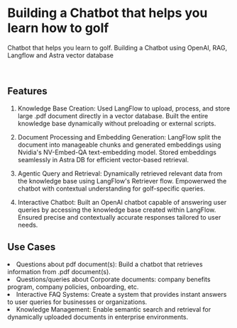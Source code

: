 # Building a Chatbot that helps you learn how to golf
Chatbot that helps you learn to golf.  Building a Chatbot using OpenAI, RAG, Langflow and Astra vector database

<br>

<h2>Features</h2>

1. Knowledge Base Creation:
Used LangFlow to upload, process, and store large .pdf document directly in a vector database.
Built the entire knowledge base dynamically without preloading or external scripts.

2. Document Processing and Embedding Generation:
LangFlow split the document into manageable chunks and generated embeddings using Nvidia's NV-Embed-QA
text-embedding model.
Stored embeddings seamlessly in Astra DB for efficient vector-based retrieval.

3. Agentic Query and Retrieval:
Dynamically retrieved relevant data from the knowledge base using LangFlow's Retriever flow.
Empowerwed the chatbot with contextual understanding for golf-specific queries.

4. Interactive Chatbot:
Built an OpenAI chatbot capable of answering user queries by accessing the knowledge base created within LangFlow.
Ensured precise and contextually accurate responses tailored to user needs. 

<h2>Use Cases</h2>
<li>Questions about pdf document(s): Build a chatbot that retrieves information from .pdf document(s).</li>
<li>Questions/queries about Corporate documents: company benefits program, company policies, onboarding, etc.</li>
<li>Interactive FAQ Systems: Create a system that provides instant answers to user queries for businesses or organizations.</li>
<li>Knowledge Management: Enable semantic search and retrieval for dynamically uploaded documents in enterprise environments.</li>
